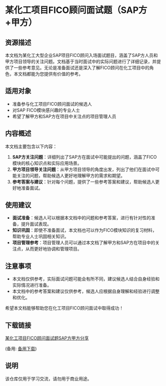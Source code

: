 # 某化工项目FICO顾问面试题（SAP方+甲方）

## 资源描述

本文档为某化工大型企业SAP项目FICO顾问入场面试题目，涵盖了SAP方人员和甲方项目领导的关注问题。文档基于当时面试中的实际问题进行了详细记录，并提供了一些参考意见。无论是准备面试还是深入了解FICO顾问在化工项目中的角色，本文档都能为您提供有价值的参考。

## 适用对象

- 准备参与化工项目FICO顾问面试的候选人
- 对SAP FICO模块感兴趣的专业人士
- 希望了解甲方和SAP方在项目中关注点的项目管理人员

## 内容概述

本文档主要包含以下内容：

1. **SAP方关注问题**：详细列出了SAP方在面试中可能提出的问题，涵盖了FICO模块的核心知识点和实际应用场景。
2. **甲方项目领导关注问题**：从甲方项目领导的角度出发，列出了他们在面试中可能关注的问题，帮助候选人更好地理解甲方的需求和期望。
3. **参考答案与建议**：针对每个问题，提供了一些参考答案和建议，帮助候选人更好地准备面试。

## 使用建议

- **面试准备**：候选人可以根据本文档中的问题和参考答案，进行有针对性的准备，提升面试表现。
- **知识巩固**：即使不准备面试，本文档也可以作为FICO模块知识的复习材料，帮助专业人士巩固相关知识。
- **项目管理参考**：项目管理人员可以通过本文档了解甲方和SAP方在项目中的关注点，从而更好地协调和管理项目。

## 注意事项

- 本文档仅供参考，实际面试问题可能会有所不同，建议候选人结合自身经验和实际情况进行准备。
- 本文档中的参考答案和建议仅供参考，候选人应根据自身理解和经验进行调整和优化。

希望本文档能够帮助您在化工项目FICO顾问面试中取得成功！

## 下载链接
[某化工项目FICO顾问面试题SAP方甲方分享](https://pan.quark.cn/s/44a5227914f5) 

(备用: [备用下载](https://pan.baidu.com/s/1Eg-xDGWK80Qi5D6nPHq3Ng?pwd=1234))

## 说明

该仓库仅用于学习交流，请勿用于商业用途。
